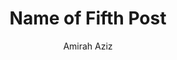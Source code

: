 ---
layout: post
title: Name of Fifth Post
author: Amirah Aziz
description: This is where the description goes.
image: #
categories: #, #
---